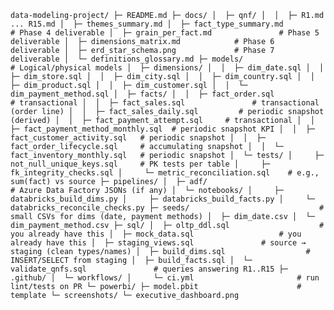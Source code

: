`
data-modeling-project/
├─ README.md
├─ docs/
│  ├─ qnf/
│  │  ├─ R1.md ... R15.md
│  ├─ themes_summary.md
│  ├─ fact_type_summary.md            # Phase 4 deliverable
│  ├─ grain_per_fact.md               # Phase 5 deliverable
│  ├─ dimensions_matrix.md            # Phase 6 deliverable
│  ├─ erd_star_schema.png             # Phase 7 deliverable
│  └─ definitions_glossary.md
├─ models/                            # Logical/physical models
│  ├─ dimensions/
│  │  ├─ dim_date.sql
│  │  ├─ dim_store.sql
│  │  ├─ dim_city.sql
│  │  ├─ dim_country.sql
│  │  ├─ dim_product.sql
│  │  ├─ dim_customer.sql
│  │  └─ dim_payment_method.sql
│  ├─ facts/
│  │  ├─ fact_order.sql               # transactional
│  │  ├─ fact_sales.sql               # transactional (order line)
│  │  ├─ fact_sales_daily.sql         # periodic snapshot (derived)
│  │  ├─ fact_payment_attempt.sql     # transactional
│  │  ├─ fact_payment_method_monthly.sql  # periodic snapshot KPI
│  │  ├─ fact_customer_activity.sql   # periodic snapshot
│  │  ├─ fact_order_lifecycle.sql     # accumulating snapshot
│  │  └─ fact_inventory_monthly.sql   # periodic snapshot
│  └─ tests/
│     ├─ not_null_unique_keys.sql     # PK tests per table
│     ├─ fk_integrity_checks.sql
│     └─ metric_reconciliation.sql    # e.g., sum(fact) vs source
├─ pipelines/
│  ├─ adf/                            # Azure Data Factory JSONs (if any)
│  └─ notebooks/
│     ├─ databricks_build_dims.py
│     ├─ databricks_build_facts.py
│     └─ databricks_reconcile_checks.py
├─ seeds/                             # small CSVs for dims (date, payment methods)
│  ├─ dim_date.csv
│  └─ dim_payment_method.csv
├─ sql/
│  ├─ oltp_ddl.sql                    # you already have this
│  ├─ mock_data.sql                   # you already have this
│  ├─ staging_views.sql               # source → staging (clean types/names)
│  ├─ build_dims.sql                  # INSERT/SELECT from staging
│  ├─ build_facts.sql
│  └─ validate_qnfs.sql               # queries answering R1..R15
├─ .github/
│  └─ workflows/
│     └─ ci.yml                       # run lint/tests on PR
└─ powerbi/
   ├─ model.pbit                      # template
   └─ screenshots/
      └─ executive_dashboard.png
`
